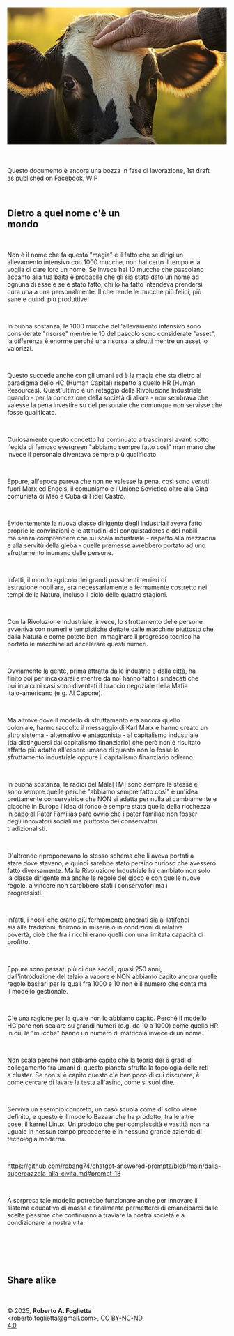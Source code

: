 <div id="firstdiv" created="2025-01-07:IT" style="max-width: 800px; margin: auto; white-space: pre-wrap; text-align: justify;">

<div align="center"><img class="awsketch inksave" src="img/298-dietro-a-quel-nome-c-e-un-mondo-img-001.jpg"><br/></div>

Questo documento è ancora una bozza in fase di lavorazione, 1st draft as published on Facebook, WIP

## Dietro a quel nome c'è un mondo

Non è il nome che fa questa "magia" è il fatto che se dirigi un allevamento intensivo con 1000 mucche, non hai certo il tempo e la voglia di dare loro un nome. Se invece hai 10 mucche che pascolano accanto alla tua baita è probabile che gli sia stato dato un nome ad ognuna di esse e se è stato fatto, chi lo ha fatto intendeva prendersi cura una a una personalmente. Il che rende le mucche più felici, più sane e quindi più produttive.

In buona sostanza, le 1000 mucche dell'allevamento intensivo sono considerate "risorse" mentre le 10 del pascolo sono considerate "asset", la differenza è enorme perché una risorsa la sfrutti mentre un asset lo valorizzi.

Questo succede anche con gli umani ed è la magia che sta dietro al paradigma dello HC (Human Capital) rispetto a quello HR (Human Resources). Quest'ultimo è un retaggio della Rivoluzione Industriale quando - per la concezione della società di allora - non sembrava che valesse la pena investire su del personale che comunque non servisse che fosse qualificato.

Curiosamente questo concetto ha continuato a trascinarsi avanti sotto l'egida di famoso evergreen "abbiamo sempre fatto così" man mano che invece il personale diventava sempre più qualificato. 

Eppure, all'epoca pareva che non ne valesse la pena, così sono venuti fuori Marx ed Engels, il comunismo e l'Unione Sovietica oltre alla Cina comunista di Mao e Cuba di Fidel Castro.

Evidentemente la nuova classe dirigente degli industriali aveva fatto proprie le convinzioni e le attitudini dei conquistadores e dei nobili ma senza comprendere che su scala industriale - rispetto alla mezzadria e alla servitù della gleba - quelle premesse avrebbero portato ad uno sfruttamento inumano delle persone.

Infatti, il mondo agricolo dei grandi possidenti terrieri di estrazione nobiliare, era necessariamente e fermamente costretto nei tempi della Natura, incluso il ciclo delle quattro stagioni.

Con la Rivoluzione Industriale, invece, lo sfruttamento delle persone avveniva con numeri e tempistiche dettate dalle macchine piuttosto che dalla Natura e come potete ben immaginare il progresso tecnico ha portato le macchine ad accelerare questi numeri.

Ovviamente la gente, prima attratta dalle industrie e dalla città, ha finito poi per incaxxarsi e mentre da noi hanno fatto i sindacati che poi in alcuni casi sono diventati il braccio negoziale della Mafia italo-americano (e.g. Al Capone).

Ma altrove dove il modello di sfruttamento era ancora quello coloniale, hanno raccolto il messaggio di Karl Marx e hanno creato un altro sistema - alternativo e antagonista - al capitalismo industriale (da distinguersi dal capitalismo finanziario) che però non è risultato affatto più adatto all'essere umano di quanto non lo fosse lo sfruttamento industriale oppure il capitalismo finanziario odierno.

In buona sostanza, le radici del Male[TM] sono sempre le stesse e sono sempre quelle perché "abbiamo sempre fatto così" è un'idea prettamente conservatrice che NON si adatta per nulla ai cambiamente e giacché in Europa l'idea di fondo è sempre stata quella della ricchezza in capo al Pater Familias pare ovvio che i pater familiae non fosser degli innovatori sociali ma piuttosto dei conservatori tradizionalisti. 

D'altronde riproponevano lo stesso schema che li aveva portati a stare dove stavano, e quindi sarebbe stato persino curioso che avessero fatto diversamente. Ma la Rivoluzione Industriale ha cambiato non solo la classe dirigente ma anche le regole del gioco e con quelle nuove regole, a vincere non sarebbero stati i conservatori ma i progressisti.

Infatti, i nobili che erano più fermamente ancorati sia ai latifondi sia alle tradizioni, finirono in miseria o in condizioni di relativa povertà, cioè che fra i ricchi erano quelli con una limitata capacità di profitto.

Eppure sono passati più di due secoli, quasi 250 anni, dall'introduzione del telaio a vapore e NON abbiamo capito ancora quelle regole basilari per le quali fra 1000 e 10 non è il numero che conta ma il modello gestionale.

C'è una ragione per la quale non lo abbiamo capito. Perché il modello HC pare non scalare su grandi numeri (e.g. da 10 a 1000) come quello HR in cui le "mucche" hanno un numero di matricola invece di un nome.

Non scala perché non abbiamo capito che la teoria dei 6 gradi di collegamento fra umani di questo pianeta sfrutta la topologia delle reti a cluster. Se non si è capito questo c'è ben poco di cui discutere, è come cercare di lavare la testa all'asino, come si suol dire.

Serviva un esempio concreto, un caso scuola come di solito viene definito, e questo è il modello Bazaar che ha prodotto, fra le altre cose, il kernel Linux. Un prodotto che per complessità e vastità non ha uguale in nessun tempo precedente e in nessuna grande azienda di tecnologia moderna.

https://github.com/robang74/chatgpt-answered-prompts/blob/main/dalla-supercazzola-alla-civita.md#prompt-18

A sorpresa tale modello potrebbe funzionare anche per innovare il sistema educativo di massa e finalmente permetterci di emanciparci dalle scelte pessime che continuano a traviare la nostra società e a condizionare la nostra vita.

<br/>

## Share alike

&copy; 2025, **Roberto A. Foglietta** &lt;roberto.foglietta<span>@</span>gmail.com&gt;, [CC BY-NC-ND 4.0](https://creativecommons.org/licenses/by-nc-nd/4.0/)

</div>
